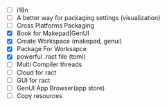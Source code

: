 - [ ] i18n
- [ ] A better way for packaging settings (visualization)
- [ ] Cross Platforms Packaging
- [x] Book for Makepad|GenUI
- [x] Create Workspace (makepad, genui)
- [x] Package For Worksapce
- [x] powerful .ract file (toml)
- [ ] Multi Compiler threads
- [ ] Cloud for ract
- [ ] GUI for ract
- [ ] GenUI App Browser(app store)
- [ ] Copy resources